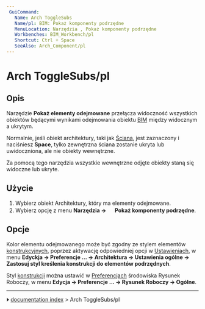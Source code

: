 ```yaml
---
 GuiCommand:
   Name: Arch ToggleSubs
   Name/pl: BIM: Pokaż komponenty podrzędne
   MenuLocation: Narzędzia , Pokaż komponenty podrzędne
   Workbenches: BIM_Workbench/pl
   Shortcut: Ctrl + Space
   SeeAlso: Arch_Component/pl
---
```


# Arch ToggleSubs/pl



## Opis

Narzędzie **Pokaż elementy odejmowane** przełącza widoczność wszystkich obiektów będącymi wynikami odejmowania obiektu [BIM](BIM_Workbench/pl.md) między widocznym a ukrytym.

Normalnie, jeśli obiekt architektury, taki jak [Ściana](Arch_Wall/pl.md), jest zaznaczony i naciśniesz **Space**, tylko zewnętrzna ściana zostanie ukryta lub uwidoczniona, ale nie obiekty wewnętrzne.

Za pomocą tego narzędzia wszystkie wewnętrzne odjęte obiekty staną się widoczne lub ukryte.



## Użycie

1.  Wybierz obiekt Architektury, który ma elementy odejmowane.
2.  Wybierz opcję z menu **Narzędzia → <img src="images/Arch_ToggleSubs.svg" width=16px> Pokaż komponenty podrzędne**.



## Opcje

Kolor elementu odejmowanego może być zgodny ze stylem elementów [konstrukcyjnych](Draft_ToggleConstructionMode/pl.md), poprzez aktywację odpowiedniej opcji w [Ustawieniach](Arch_Preferences/pl.md), w menu **Edyckja → Preferencje ... → Architektura → Ustawienia ogólne → Zastosuj styl kreślenia konstrukcji do elementów podrzędnych**.

Styl [konstrukcji](Draft_ToggleConstructionMode/pl.md) można ustawić w [Preferencjach](Draft_Preferences/pl.md) środowiska Rysunek Roboczy, w menu **Edycja → Preferencje ... → Rysunek Roboczy → Ogólne**.



---
⏵ [documentation index](../README.md) > Arch ToggleSubs/pl

